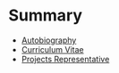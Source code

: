 # Summary

* [Autobiography](README.md)
* [Curriculum Vitae](content/cv.md)
* [Projects Representative](content/audio.md)
